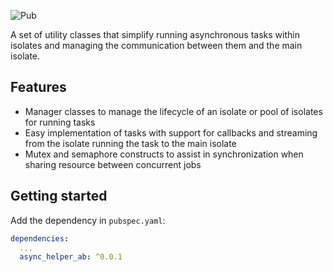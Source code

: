 
![Pub](https://img.shields.io/pub/v/bottom_navy_bar)

A set of utility classes that simplify running asynchronous tasks within isolates and managing the communication between them and the main isolate.

## Features

* Manager classes to manage the lifecycle of an isolate or pool of isolates for running tasks
* Easy implementation of tasks with support for callbacks and streaming from the isolate running the task to the main isolate
* Mutex and semaphore constructs to assist in synchronization when sharing resource between concurrent jobs

## Getting started

Add the dependency in `pubspec.yaml`:

```yaml
dependencies:
  ...
  async_helper_ab: ^0.0.1
```
